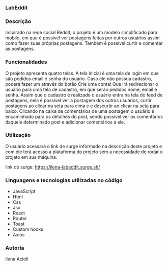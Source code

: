 
### LabEddit

### Descrição
 
Inspirado na rede social Reddit, o projeto é um modelo simplificado para mobile, em que é possível ver postagens feitas por outros usuários assim como fazer suas próprias postagens. Também é possível curtir e comentar as postagens.

### Funcionalidades 

O projeto apresenta quatro telas. A tela inicial é uma tela de login em que são pedidos email e senha do usuário. Caso ele não possua cadastro, poderá fazer um através do botão Crie uma conta! Que irá redirecionar o usuário para uma tela de cadastro, em que serão pedidos nome, email e senha. Assim que o cadastro é realizado o usuário entra na tela do feed de postagens, nela é possível ver a postagem dos outros usuários, curtir postagens ao clicar na seta para cima e e descurtir ao clicar na seta para baixo. Clicando na caixa de comentários de uma postagem o usuário é encaminhado para os detalhes do post, sendo possível ver os comentários daquele determinado post e adicionar comentários à ele.

### Utilização 

O usuário acessará o link de surge informado na descrição deste projeto e com ele terá acesso a plataforma do projeto sem a necessidade de rodar o projeto em sua máquina.

link do surge: https://ilena-labeddit.surge.sh/

### Linguagens e tecnologias utilizadas no código

- JavaScript
- Html 
- Css 
- Jsx
- React
- Router
- Toast
- Custom hooks
- Axios

### Autoria

Ilena Acioli